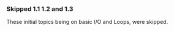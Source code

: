 <h3>Skipped 1.1 1.2 and 1.3</h3>
<p>These initial topics being on basic I/O and Loops, were skipped.</p>
